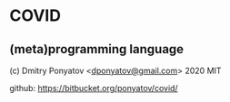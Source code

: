 #  COVID
## (meta)programming language

(c) Dmitry Ponyatov <<dponyatov@gmail.com>> 2020 MIT

github: https://bitbucket.org/ponyatov/covid/
